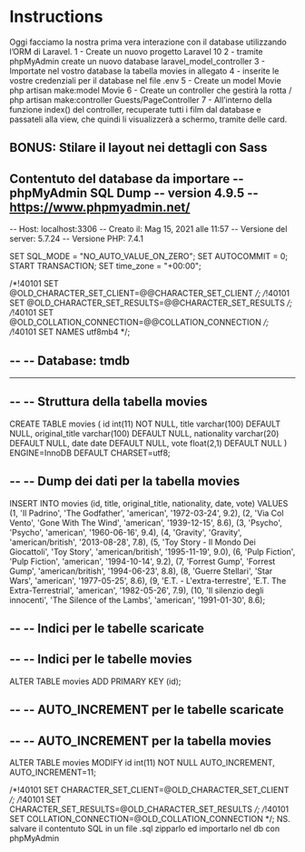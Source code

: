 # Instructions
Oggi facciamo la nostra prima vera interazione con il database utilizzando l’ORM di Laravel.
1 - Create un nuovo progetto Laravel 10
2 - tramite phpMyAdmin create un nuovo database laravel_model_controller
3 - Importate nel vostro database la tabella movies in allegato
4 - inserite le vostre credenziali per il database nel file .env
5 - Create un model Movie php artisan make:model Movie
6 - Create un controller che gestirà la rotta / php artisan make:controller Guests/PageController
7 - All’interno della funzione index() del controller, recuperate tutti i film dal database e passateli alla view, che quindi li visualizzerà a schermo, tramite delle card.

## BONUS: Stilare il layout nei dettagli con Sass

Contentuto del database da importare
 -- phpMyAdmin SQL Dump
 -- version 4.9.5
 -- https://www.phpmyadmin.net/
 --
 -- Host: localhost:3306
 -- Creato il: Mag 15, 2021 alle 11:57
 -- Versione del server: 5.7.24
 -- Versione PHP: 7.4.1
 
 SET SQL_MODE = "NO_AUTO_VALUE_ON_ZERO";
 SET AUTOCOMMIT = 0;
 START TRANSACTION;
 SET time_zone = "+00:00";
 
 
 /*!40101 SET @OLD_CHARACTER_SET_CLIENT=@@CHARACTER_SET_CLIENT */;
 /*!40101 SET @OLD_CHARACTER_SET_RESULTS=@@CHARACTER_SET_RESULTS */;
 /*!40101 SET @OLD_COLLATION_CONNECTION=@@COLLATION_CONNECTION */;
 /*!40101 SET NAMES utf8mb4 */;
 
 --
 -- Database: tmdb
 --
 
 -- --------------------------------------------------------
 
 --
 -- Struttura della tabella movies
 --
 
 CREATE TABLE movies (
   id int(11) NOT NULL,
   title varchar(100) DEFAULT NULL,
   original_title varchar(100) DEFAULT NULL,
   nationality varchar(20) DEFAULT NULL,
   date date DEFAULT NULL,
   vote float(2,1) DEFAULT NULL
 ) ENGINE=InnoDB DEFAULT CHARSET=utf8;
 
 --
 -- Dump dei dati per la tabella movies
 --
 
 INSERT INTO movies (id, title, original_title, nationality, date, vote) VALUES
 (1, 'Il Padrino', 'The Godfather', 'american', '1972-03-24', 9.2),
 (2, 'Via Col Vento', 'Gone With The Wind', 'american', '1939-12-15', 8.6),
 (3, 'Psycho', 'Psycho', 'american', '1960-06-16', 9.4),
 (4, 'Gravity', 'Gravity', 'american/british', '2013-08-28', 7.8),
 (5, 'Toy Story - Il Mondo Dei Giocattoli', 'Toy Story', 'american/british', '1995-11-19', 9.0),
 (6, 'Pulp Fiction', 'Pulp Fiction', 'american', '1994-10-14', 9.2),
 (7, 'Forrest Gump', 'Forrest Gump', 'american/british', '1994-06-23', 8.8),
 (8, 'Guerre Stellari', 'Star Wars', 'american', '1977-05-25', 8.6),
 (9, 'E.T. - L\'extra-terrestre', 'E.T. The Extra-Terrestrial', 'american', '1982-05-26', 7.9),
 (10, 'Il silenzio degli innocenti', 'The Silence of the Lambs', 'american', '1991-01-30', 8.6);
 
 --
 -- Indici per le tabelle scaricate
 --
 
 --
 -- Indici per le tabelle movies
 --
 ALTER TABLE movies
   ADD PRIMARY KEY (id);
 
 --
 -- AUTO_INCREMENT per le tabelle scaricate
 --
 
 --
 -- AUTO_INCREMENT per la tabella movies
 --
 ALTER TABLE movies
   MODIFY id int(11) NOT NULL AUTO_INCREMENT, AUTO_INCREMENT=11;
 
 /*!40101 SET CHARACTER_SET_CLIENT=@OLD_CHARACTER_SET_CLIENT */;
 /*!40101 SET CHARACTER_SET_RESULTS=@OLD_CHARACTER_SET_RESULTS */;
 /*!40101 SET COLLATION_CONNECTION=@OLD_COLLATION_CONNECTION */;
NS. salvare il contentuto SQL in un file .sql zipparlo ed importarlo nel db con phpMyAdmin